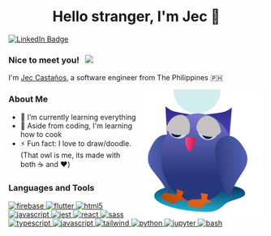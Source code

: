 <h1 align="center"> Hello stranger, I'm Jec 👋</h1>

[![LinkedIn Badge](https://img.shields.io/badge/-jscastanos-blue?style=flat-square&logo=Linkedin&logoColor=white&link=https://www.linkedin.com/in/jscastanos/)](https://www.linkedin.com/in/jscastanos/)

### Nice to meet you! &nbsp; ![](https://visitor-badge.glitch.me/badge?page_id=jscastanos.jscastanos&style=flat-square&color=0088cc)

I'm [Jec Castaños](https://github.com/jscastanos), a software engineer from The Philippines 🇵🇭

<img id="owl-svg" align="right" src="./images/Night Owl.svg" height="250">

### About Me

- 🌱 I’m currently learning everything
- 🥅 Aside from coding, I'm learning how to cook
- ⚡ Fun fact: I love to draw/doodle. (That owl is me, its made with both ☕ and ❤️)

### Languages and Tools

<p align="left">
  <a href="https://firebase.google.com/" target="_blank">
    <img src="https://www.vectorlogo.zone/logos/firebase/firebase-icon.svg" alt="firebase" width="40" height="40"/>
  </a>
  <a href="https://flutter.dev" target="_blank">
    <img src="https://www.vectorlogo.zone/logos/flutterio/flutterio-icon.svg" alt="flutter" width="40" height="40"/>
  </a>
  <a href="https://www.w3.org/html/" target="_blank">
    <img src="https://github.com/jscastanos/devicon/blob/master/icons/html5/html5-original.svg" alt="html5" width="40" height="40"/>
  </a>
  <a href="https://developer.mozilla.org/en-US/docs/Web/JavaScript" target="_blank">
    <img src="https://github.com/jscastanos/devicon/blob/master/icons/javascript/javascript-original.svg" alt="javascript" width="40" height="40"/>
  </a>
  <a href="https://jestjs.io" target="_blank">
    <img src="https://www.vectorlogo.zone/logos/jestjsio/jestjsio-icon.svg" alt="jest" width="40" height="40"/>
  </a>
  <a href="https://reactjs.org/" target="_blank">
    <img src="https://github.com/jscastanos/devicon/blob/master/icons/react/react-original-wordmark.svg" alt="react" width="40" height="40"/>
  </a>
  <a href="https://sass-lang.com" target="_blank">
    <img src="https://github.com/jscastanos/devicon/blob/master/icons/sass/sass-original.svg" alt="sass" width="40" height="40"/>
  </a>
  <a href="https://www.typescriptlang.org/" target="_blank">
    <img src="https://github.com/jscastanos/devicon/blob/master/icons/typescript/typescript-original.svg" alt="typescript" width="40" height="40"/>
  </a> 
  <a href="https://www.javascript.com/" target="_blank">
    <img src="https://github.com/jscastanos/devicon/blob/master/icons/javascript/javascript-original.svg" alt="javascript" width="40" height="40"/>
  </a> 
  <a href="https://tailwindcss.com/" target="_blank">
    <img src="https://github.com/jscastanos/devicon/blob/master/icons/tailwindcss/tailwindcss-plain.svg" alt="tailwind" width="40" height="40"/>
  </a> 
   <a href="https://www.python.org/" target="_blank">
    <img src="https://github.com/jscastanos/devicon/blob/master/icons/python/python-original.svg" alt="python" width="40" height="40"/>
  </a> 
   <a href="https://jupyter.org/" target="_blank">
    <img src="https://github.com/jscastanos/devicon/blob/master/icons/jupyter/jupyter-original.svg" alt="jupyter" width="40" height="40"/>
  </a> 
     <a href="https://www.gnu.org/software/bash/" target="_blank">
    <img src="https://github.com/jscastanos/devicon/blob/master/icons/bash/bash-original.svg" alt="bash" width="40" height="40"/>
  </a> 
</p>
